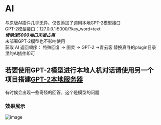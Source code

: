 # AI
与原版AI插件几乎无异，仅仅添加了调用本地GPT-2模型接口  
GPT-2模型接口：127.0.0.1:5000/?key_word=text  
***请确保5000端口未被占用***  
未部署GPT-2模型也不影响使用  
获取 AI 返回顺序： 特殊回复 -> 图灵 -> GPT-2 ->青云客
替换真寻的plugin目录里的AI插件即可  
## 若要使用GPT-2模型进行本地人机对话请使用另一个项目搭建[GPT-2本地服务器](https://github.com/OVOU4/zhenxunbot_GPT-2)  
有时候会出现一些奇怪的回答，这个是模型的问题
### 效果展示
![image](https://github.com/OVOU4/plugins_zhenxun_bot/blob/main/ai/1660958277122.jpg)
